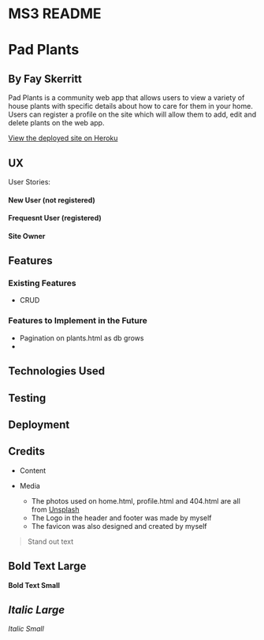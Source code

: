 # MS3 README
# Pad Plants
## By Fay Skerritt

Pad Plants is a community web app that allows users to view a variety of house plants with specific details about how to care for them in your home. Users can register a profile on the site which will allow them to add, edit and delete plants on the web app.

[View the deployed site on Heroku](https://pad-plants.herokuapp.com/)

## UX
User Stories:
#### New User (not registered)

#### Frequesnt User (registered)

#### Site Owner

## Features
### Existing Features
* CRUD

### Features to Implement in the Future
* Pagination on plants.html as db grows
* 

## Technologies Used


## Testing


## Deployment

## Credits
* Content

* Media
  * The photos used on home.html, profile.html and 404.html are all from [Unsplash](https://unsplash.com/)
  * The Logo in the header and footer was made by myself
  * The favicon was also designed and created by myself





> Stand out text

**Bold Text Large** 
--------

**Bold Text Small**


*Italic Large*
--------

*Italic Small*

